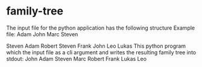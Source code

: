 # family-tree
The input file for the python application has the following structure <child name> <parent name>
Example file:
Adam John
Marc Steven
  
Steven Adam
Robert Steven
Frank John
Leo Lukas
This python program which the input file as a cli argument and writes the resulting family tree into stdout:
John
  Adam
    Steven
      Marc
      Robert
  Frank
Lukas
  Leo
